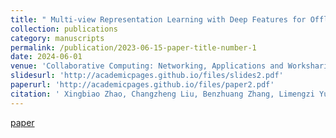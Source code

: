 ```yaml
---
title: " Multi-view Representation Learning with Deep Features for Offline Signature Verification. "
collection: publications
category: manuscripts
permalink: /publication/2023-06-15-paper-title-number-1
date: 2024-06-01
venue: 'Collaborative Computing: Networking, Applications and Worksharing: 17th EAI International Conference, CollaborateCom 2021, Virtual Event, October 16 - 18, 2021, Proceedings, Part II 17 (pp. 261 - 275). Springer International Publishing'
slidesurl: 'http://academicpages.github.io/files/slides2.pdf'
paperurl: 'http://academicpages.github.io/files/paper2.pdf'
citation: ' Xingbiao Zhao, Changzheng Liu, Benzhuang Zhang, Limengzi Yuan, Yuchen Zheng.  Equally contributed'
---
```


[paper](https://www.baidu.com)

